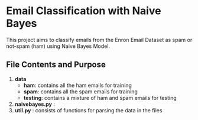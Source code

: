 # Email Classification with Naive Bayes
This project aims to classify emails from the Enron Email Dataset as spam or not-spam (ham) using Naive Bayes Model.

## File Contents and Purpose
1. **data** 
   * **ham**: contains all the ham emails for training
   * **spam**: contains all the spam emails for training
   * **testing**: contains a mixture of ham and spam emails for testing
2. **naivebayes.py** : 
3. **util.py** : consists of functions for parsing the data in the files

